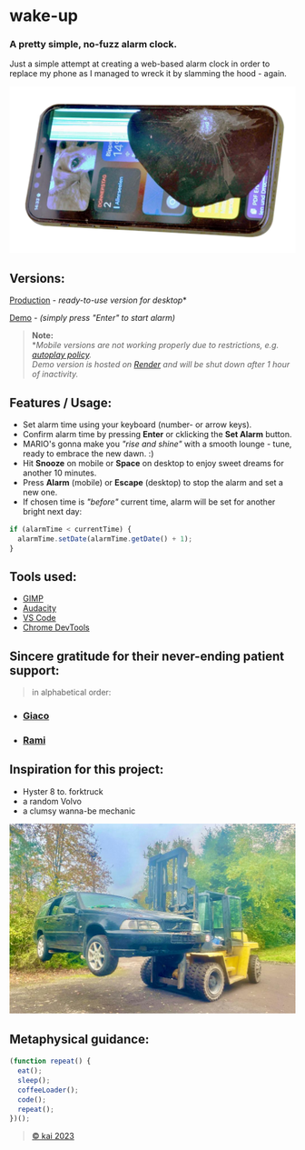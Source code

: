# wake-up

### A pretty simple, no-fuzz alarm clock.

Just a simple attempt at creating a web-based alarm clock in order to replace my phone as I managed to wreck it by slamming the hood - again.

![Alt text](display2.png)

## Versions:

[Production](https://wake-up-kai.vercel.app/) - _ready-to-use version for desktop_\*

[Demo](https://wake-up.onrender.com/) - _(simply press "Enter" to start alarm)_

> **Note:** <br>\*_Mobile versions are not working properly due to restrictions, e.g. [autoplay policy](https://developer.chrome.com/blog/autoplay/)._ <br>_Demo version is hosted on [Render](https://render.com/) and will be shut down after 1 hour of inactivity._

## Features / Usage:

- Set alarm time using your keyboard (number- or arrow keys).
- Confirm alarm time by pressing **Enter** or cklicking the **Set Alarm** button.
- MARIO's gonna make you _"rise and shine"_ with a smooth lounge - tune, ready to embrace the new dawn. :)
- Hit **Snooze** on mobile or **Space** on desktop to enjoy sweet dreams for another 10 minutes.
- Press **Alarm** (mobile) or **Escape** (desktop) to stop the alarm and set a new one.
- If chosen time is _"before"_ current time, alarm will be set for another bright next day:

```javascript
if (alarmTime < currentTime) {
  alarmTime.setDate(alarmTime.getDate() + 1);
}
```

## Tools used:

- [GIMP](https://www.gimp.org/)
- [Audacity](https://www.audacityteam.org/)
- [VS Code](https://code.visualstudio.com/download)
- [Chrome DevTools](https://chromium.googlesource.com/chromium/src/+/main/docs/linux/build_instructions.md)

## Sincere gratitude for their never-ending patient support:

> in alphabetical order:

- ### **[Giaco](https://github.com/giacomotolari)**

- ### **[Rami](https://github.com/rami-mohamad)**

## Inspiration for this project:

- Hyster 8 to. forktruck
- a random Volvo
- a clumsy wanna-be mechanic

![Alt text](image-1.png)

## Metaphysical guidance:

```javascript
(function repeat() {
  eat();
  sleep();
  coffeeLoader();
  code();
  repeat();
})();
```

<!-- ## Theological approach:

```javascript
const alive = true;

while (alive) {
  eat();
  sleep();
  code();
  repeat();
}
``` -->

> [&copy; kai 2023](https://github.com/2701kai)
